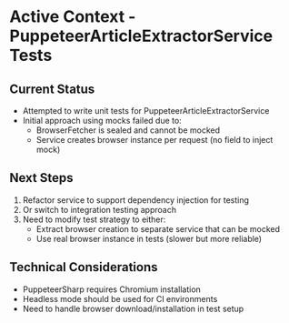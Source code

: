 # Active Context - PuppeteerArticleExtractorService Tests

## Current Status
- Attempted to write unit tests for PuppeteerArticleExtractorService
- Initial approach using mocks failed due to:
  - BrowserFetcher is sealed and cannot be mocked
  - Service creates browser instance per request (no field to inject mock)

## Next Steps
1. Refactor service to support dependency injection for testing
2. Or switch to integration testing approach
3. Need to modify test strategy to either:
   - Extract browser creation to separate service that can be mocked
   - Use real browser instance in tests (slower but more reliable)

## Technical Considerations
- PuppeteerSharp requires Chromium installation
- Headless mode should be used for CI environments
- Need to handle browser download/installation in test setup
